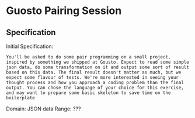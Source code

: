 # Guosto Pairing Session

## Specification

Initial Specification:
```
You'll be asked to do some pair programming on a small project, inspired by something we shipped at Gousto. Expect to read some simple json data, do some transformation on it and output some sort of result based on this data. The final result doesn't matter as much, but we expect some flavour of tests. We're more interested in seeing your thought process and how you approach a coding problem than the final output. You can chose the language of your choice for this exercise, and may want to prepare some basic skeleton to save time on the boilerplate
```

Domain: JSON data
Range: ???
